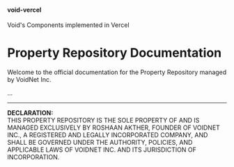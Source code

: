 #### void-vercel
Void's Components implemented in Vercel

# Property Repository Documentation

Welcome to the official documentation for the Property Repository managed by VoidNet Inc.

...

---

**DECLARATION:**  
THIS PROPERTY REPOSITORY IS THE SOLE PROPERTY OF AND IS MANAGED EXCLUSIVELY BY ROSHAAN AKTHER, FOUNDER OF VOIDNET INC., A REGISTERED AND LEGALLY INCORPORATED COMPANY, AND SHALL BE GOVERNED UNDER THE AUTHORITY, POLICIES, AND APPLICABLE LAWS OF VOIDNET INC. AND ITS JURISDICTION OF INCORPORATION.
